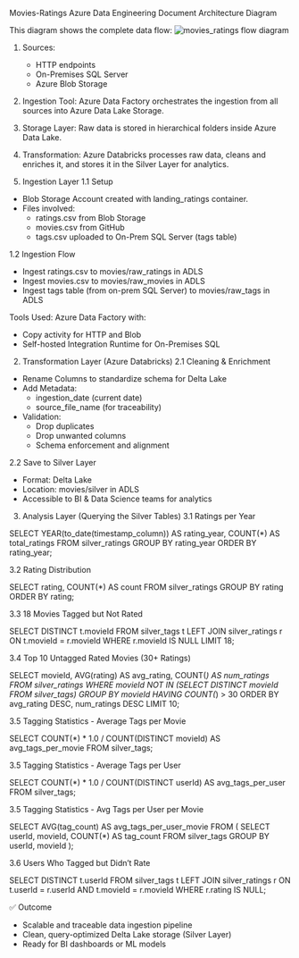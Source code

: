 Movies-Ratings Azure Data Engineering Document
Architecture Diagram

This diagram shows the complete data flow:
![movies_ratings flow diagram](https://github.com/user-attachments/assets/660f8452-aed1-4bbf-b207-c76895e74971)

 

1. Sources:
   - HTTP endpoints
   - On-Premises SQL Server
   - Azure Blob Storage

2. Ingestion Tool: Azure Data Factory orchestrates the ingestion from all sources into Azure Data Lake Storage.

3. Storage Layer: Raw data is stored in hierarchical folders inside Azure Data Lake.

4. Transformation: Azure Databricks processes raw data, cleans and enriches it, and stores it in the Silver Layer for analytics.

1. Ingestion Layer
1.1 Setup

- Blob Storage Account created with landing_ratings container.
- Files involved:
  - ratings.csv from Blob Storage
  - movies.csv from GitHub
  - tags.csv uploaded to On-Prem SQL Server (tags table)

1.2 Ingestion Flow

- Ingest ratings.csv to movies/raw_ratings in ADLS
- Ingest movies.csv to movies/raw_movies in ADLS
- Ingest tags table (from on-prem SQL Server) to movies/raw_tags in ADLS

Tools Used: Azure Data Factory with:
- Copy activity for HTTP and Blob
- Self-hosted Integration Runtime for On-Premises SQL

2. Transformation Layer (Azure Databricks)
2.1 Cleaning & Enrichment

- Rename Columns to standardize schema for Delta Lake
- Add Metadata:
  - ingestion_date (current date)
  - source_file_name (for traceability)
- Validation:
  - Drop duplicates
  - Drop unwanted columns
  - Schema enforcement and alignment

2.2 Save to Silver Layer

- Format: Delta Lake
- Location: movies/silver in ADLS
- Accessible to BI & Data Science teams for analytics

3. Analysis Layer (Querying the Silver Tables)
3.1 Ratings per Year

SELECT YEAR(to_date(timestamp_column)) AS rating_year, COUNT(*) AS total_ratings
FROM silver_ratings
GROUP BY rating_year
ORDER BY rating_year;

3.2 Rating Distribution

SELECT rating, COUNT(*) AS count
FROM silver_ratings
GROUP BY rating
ORDER BY rating;

3.3 18 Movies Tagged but Not Rated

SELECT DISTINCT t.movieId
FROM silver_tags t
LEFT JOIN silver_ratings r ON t.movieId = r.movieId
WHERE r.movieId IS NULL
LIMIT 18;

3.4 Top 10 Untagged Rated Movies (30+ Ratings)

SELECT movieId, AVG(rating) AS avg_rating, COUNT(*) AS num_ratings
FROM silver_ratings
WHERE movieId NOT IN (SELECT DISTINCT movieId FROM silver_tags)
GROUP BY movieId
HAVING COUNT(*) > 30
ORDER BY avg_rating DESC, num_ratings DESC
LIMIT 10;

3.5 Tagging Statistics - Average Tags per Movie

SELECT COUNT(*) * 1.0 / COUNT(DISTINCT movieId) AS avg_tags_per_movie
FROM silver_tags;

3.5 Tagging Statistics - Average Tags per User

SELECT COUNT(*) * 1.0 / COUNT(DISTINCT userId) AS avg_tags_per_user
FROM silver_tags;

3.5 Tagging Statistics - Avg Tags per User per Movie

SELECT AVG(tag_count) AS avg_tags_per_user_movie
FROM (
  SELECT userId, movieId, COUNT(*) AS tag_count
  FROM silver_tags
  GROUP BY userId, movieId
);

3.6 Users Who Tagged but Didn’t Rate

SELECT DISTINCT t.userId
FROM silver_tags t
LEFT JOIN silver_ratings r ON t.userId = r.userId AND t.movieId = r.movieId
WHERE r.rating IS NULL;

✅ Outcome

- Scalable and traceable data ingestion pipeline
- Clean, query-optimized Delta Lake storage (Silver Layer)
- Ready for BI dashboards or ML models
